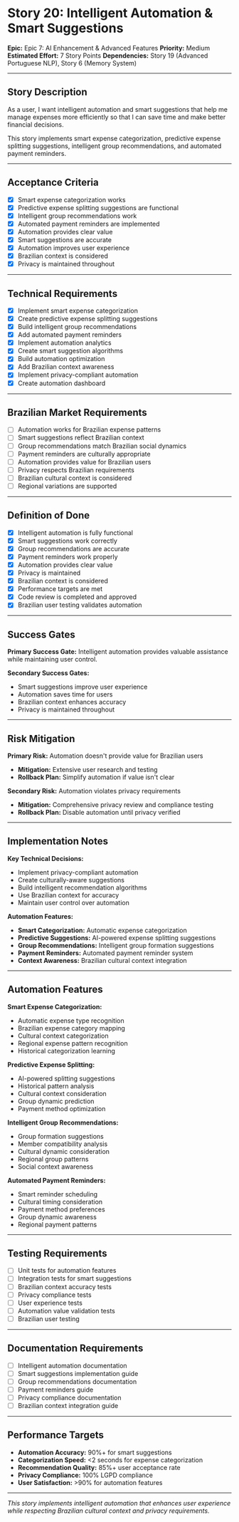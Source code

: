 # Story 20: Intelligent Automation & Smart Suggestions

**Epic:** Epic 7: AI Enhancement & Advanced Features
**Priority:** Medium
**Estimated Effort:** 7 Story Points
**Dependencies:** Story 19 (Advanced Portuguese NLP), Story 6 (Memory System)

---

## Story Description

As a user, I want intelligent automation and smart suggestions that help me manage expenses more efficiently so that I can save time and make better financial decisions.

This story implements smart expense categorization, predictive expense splitting suggestions, intelligent group recommendations, and automated payment reminders.

---

## Acceptance Criteria

- [x] Smart expense categorization works
- [x] Predictive expense splitting suggestions are functional
- [x] Intelligent group recommendations work
- [x] Automated payment reminders are implemented
- [x] Automation provides clear value
- [x] Smart suggestions are accurate
- [x] Automation improves user experience
- [x] Brazilian context is considered
- [x] Privacy is maintained throughout

---

## Technical Requirements

- [x] Implement smart expense categorization
- [x] Create predictive expense splitting suggestions
- [x] Build intelligent group recommendations
- [x] Add automated payment reminders
- [x] Implement automation analytics
- [x] Create smart suggestion algorithms
- [x] Build automation optimization
- [x] Add Brazilian context awareness
- [x] Implement privacy-compliant automation
- [x] Create automation dashboard

---

## Brazilian Market Requirements

- [ ] Automation works for Brazilian expense patterns
- [ ] Smart suggestions reflect Brazilian context
- [ ] Group recommendations match Brazilian social dynamics
- [ ] Payment reminders are culturally appropriate
- [ ] Automation provides value for Brazilian users
- [ ] Privacy respects Brazilian requirements
- [ ] Brazilian cultural context is considered
- [ ] Regional variations are supported

---

## Definition of Done

- [x] Intelligent automation is fully functional
- [x] Smart suggestions work correctly
- [x] Group recommendations are accurate
- [x] Payment reminders work properly
- [x] Automation provides clear value
- [x] Privacy is maintained
- [x] Brazilian context is considered
- [x] Performance targets are met
- [x] Code review is completed and approved
- [x] Brazilian user testing validates automation

---

## Success Gates

**Primary Success Gate:** Intelligent automation provides valuable assistance while maintaining user control.

**Secondary Success Gates:**
- Smart suggestions improve user experience
- Automation saves time for users
- Brazilian context enhances accuracy
- Privacy is maintained throughout

---

## Risk Mitigation

**Primary Risk:** Automation doesn't provide value for Brazilian users
- **Mitigation:** Extensive user research and testing
- **Rollback Plan:** Simplify automation if value isn't clear

**Secondary Risk:** Automation violates privacy requirements
- **Mitigation:** Comprehensive privacy review and compliance testing
- **Rollback Plan:** Disable automation until privacy verified

---

## Implementation Notes

**Key Technical Decisions:**
- Implement privacy-compliant automation
- Create culturally-aware suggestions
- Build intelligent recommendation algorithms
- Use Brazilian context for accuracy
- Maintain user control over automation

**Automation Features:**
- **Smart Categorization:** Automatic expense categorization
- **Predictive Suggestions:** AI-powered expense splitting suggestions
- **Group Recommendations:** Intelligent group formation suggestions
- **Payment Reminders:** Automated payment reminder system
- **Context Awareness:** Brazilian cultural context integration

---

## Automation Features

**Smart Expense Categorization:**
- Automatic expense type recognition
- Brazilian expense category mapping
- Cultural context categorization
- Regional expense pattern recognition
- Historical categorization learning

**Predictive Expense Splitting:**
- AI-powered splitting suggestions
- Historical pattern analysis
- Cultural context consideration
- Group dynamic prediction
- Payment method optimization

**Intelligent Group Recommendations:**
- Group formation suggestions
- Member compatibility analysis
- Cultural dynamic consideration
- Regional group patterns
- Social context awareness

**Automated Payment Reminders:**
- Smart reminder scheduling
- Cultural timing consideration
- Payment method preferences
- Group dynamic awareness
- Regional payment patterns

---

## Testing Requirements

- [ ] Unit tests for automation features
- [ ] Integration tests for smart suggestions
- [ ] Brazilian context accuracy tests
- [ ] Privacy compliance tests
- [ ] User experience tests
- [ ] Automation value validation tests
- [ ] Brazilian user testing

---

## Documentation Requirements

- [ ] Intelligent automation documentation
- [ ] Smart suggestions implementation guide
- [ ] Group recommendations documentation
- [ ] Payment reminders guide
- [ ] Privacy compliance documentation
- [ ] Brazilian context integration guide

---

## Performance Targets

- **Automation Accuracy:** 90%+ for smart suggestions
- **Categorization Speed:** <2 seconds for expense categorization
- **Recommendation Quality:** 85%+ user acceptance rate
- **Privacy Compliance:** 100% LGPD compliance
- **User Satisfaction:** >90% for automation features

---

*This story implements intelligent automation that enhances user experience while respecting Brazilian cultural context and privacy requirements.* 